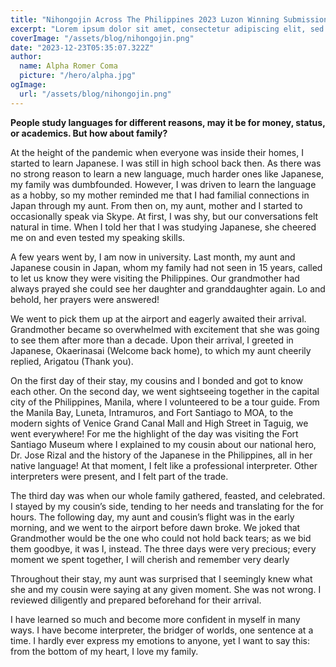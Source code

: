 ```yaml
---
title: "Nihongojin Across The Philippines 2023 Luzon Winning Submission"
excerpt: "Lorem ipsum dolor sit amet, consectetur adipiscing elit, sed do eiusmod tempor incididunt ut labore et dolore magna aliqua. Praesent elementum facilisis leo vel fringilla est ullamcorper eget. At imperdiet dui accumsan sit amet nulla facilities morbi tempus."
coverImage: "/assets/blog/nihongojin.png"
date: "2023-12-23T05:35:07.322Z"
author:
  name: Alpha Romer Coma
  picture: "/hero/alpha.jpg"
ogImage:
  url: "/assets/blog/nihongojin.png"
---
```


**People study languages for different reasons, may it be for money, status, or academics. But how about family?**

At the height of the pandemic when everyone was
inside their homes, I started to learn Japanese. I was still in high school back then. As there was no strong reason to learn a new language, much harder ones like Japanese, my family was dumbfounded. However, I was driven to learn the language as a hobby, so my mother reminded me that I had familial connections in Japan through my aunt. From then on, my aunt, mother and I started to occasionally speak via Skype. At first, I was shy, but our conversations felt natural in time. When I told her that I was studying Japanese, she cheered me on and even tested my speaking skills.

A few years went by, I am now in university. Last month, my aunt and Japanese cousin in Japan, whom my family had not seen in 15 years, called to let us know they were visiting the Philippines. Our grandmother had always prayed she could see her daughter and granddaughter again. Lo and behold, her prayers were answered!

We went to pick them up at the airport and eagerly awaited their arrival. Grandmother became so overwhelmed with excitement that she was going to see them after more than a decade. Upon their arrival, I greeted in Japanese, Okaerinasai (Welcome back home), to which my aunt cheerily replied, Arigatou (Thank you).

On the first day of their stay, my cousins and I bonded and got to know each other. On the second day, we went sightseeing together in the capital city of the Philippines, Manila, where I volunteered to be a tour guide. From the Manila Bay, Luneta, Intramuros, and Fort Santiago to MOA, to the modern sights of Venice Grand Canal Mall and High Street in Taguig, we went everywhere! For me the highlight of the day was visiting the Fort Santiago Museum where I explained to my cousin about our national hero, Dr. Jose Rizal and the history of the Japanese in the Philippines, all in her native language! At that moment, I felt like a professional interpreter. Other interpreters were present, and I felt part of the trade.

The third day was when our whole family gathered,
feasted, and celebrated. I stayed by my cousin’s side, tending to her needs and translating for the for hours. The following day, my aunt and cousin’s flight was in the early morning, and we went to the airport before dawn broke. We joked that Grandmother would be the one who could not hold back tears; as we bid them goodbye, it was I, instead. The three days were very precious; every moment we spent together, I will cherish and remember very dearly

Throughout their stay, my aunt was surprised that I
seemingly knew what she and my cousin were saying at any given moment. She was not wrong. I reviewed diligently and prepared beforehand for their arrival.

I have learned so much and become more confident in
myself in many ways. I have become interpreter, the bridger of worlds, one sentence at a time. I hardly ever express my emotions to anyone, yet I want to say this: from the bottom of my heart, I love my family.
